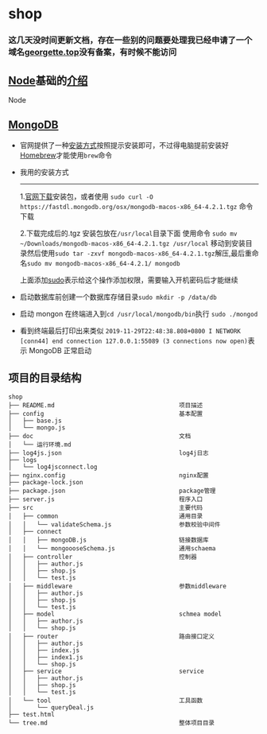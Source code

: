 # shop
### 这几天没时间更新文档，存在一些别的问题要处理我已经申请了一个域名[georgette.top](http://georgette.top/)没有备案，有时候不能访问

## [Node](https://nodejs.org/)基础的[介绍](https://www.runoob.com/nodejs/nodejs-tutorial.html)

[](https://nodejs.org/en/download/releases/)Node

## [MongoDB](https://www.mongodb.com/)

- 官网提供了一种[安装方式](https://docs.mongodb.com/manual/tutorial/install-mongodb-on-os-x/)按照提示安装即可，不过得电脑提前安装好[Homebrew](https://brew.sh/)才能使用`brew`命令
- 我用的安装方式

  ***

  1.[官网下载](https://www.mongodb.com/download-center/community)安装包，或者使用
  `sudo curl -O https://fastdl.mongodb.org/osx/mongodb-macos-x86_64-4.2.1.tgz` 命令下载

  2.下载完成后的.tgz 安装包放在`/usr/local`目录下面
  使用命令 `sudo mv ~/Downloads/mongodb-macos-x86_64-4.2.1.tgz /usr/local` 移动到安装目录然后使用`sudo tar -zxvf mongodb-macos-x86_64-4.2.1.tgz`解压,最后重命名`sudo mv mongodb-macos-x86_64-4.2.1/ mongodb`

  上面添加[sudo](https://man.linuxde.net/sudo)表示给这个操作添加权限，需要输入开机密码后才能继续

* 启动数据库前创建一个数据库存储目录`sudo mkdir -p /data/db`
* 启动 mongon 在终端进入到`cd /usr/local/mongodb/bin`执行
  `sudo ./mongod`

* 看到终端最后打印出来类似
  `2019-11-29T22:48:38.808+0800 I NETWORK [conn44] end connection 127.0.0.1:55089 (3 connections now open)`表示 MongoDB 正常启动

## 项目的目录结构


```
shop
├── README.md                                   项目描述
├── config                                      基本配置
│   ├── base.js                                 
│   └── mongo.js                                
├── doc                                         文档
│   └── 运行环境.md
├── log4js.json                                 log4j日志
├── logs
│   └── log4jsconnect.log
├── nginx.config                                nginx配置
├── package-lock.json
├── package.json                                package管理
├── server.js                                   程序入口
├── src                                         主要代码
│   ├── common                                  通用目录
│   │   └── validateSchema.js                   参数校验中间件
│   ├── connect
│   │   ├── mongoDB.js                          链接数据库
│   │   └── mongoooseSchema.js                  通用schaema
│   ├── controller                              控制器
│   │   ├── author.js
│   │   ├── shop.js
│   │   └── test.js
│   ├── middleware                              参数middleware
│   │   ├── author.js
│   │   ├── shop.js
│   │   └── test.js
│   ├── model                                   schmea model
│   │   ├── author.js
│   │   └── shop.js
│   ├── router                                  路由接口定义
│   │   ├── author.js
│   │   ├── index.js
│   │   ├── index1.js
│   │   └── shop.js
│   ├── service                                 service
│   │   ├── author.js
│   │   ├── shop.js
│   │   └── test.js
│   └── tool                                    工具函数
│       └── queryDeal.js
├── test.html
└── tree.md                                     整体项目目录
```
